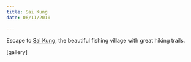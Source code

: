 ```yaml
---
title: Sai Kung
date: 06/11/2010

---
```


Escape to [Sai Kung][1], the beautiful fishing village with great hiking trails.

[gallery]

  [1]: https://secure.wikimedia.org/wikipedia/en/wiki/Sai_Kung
